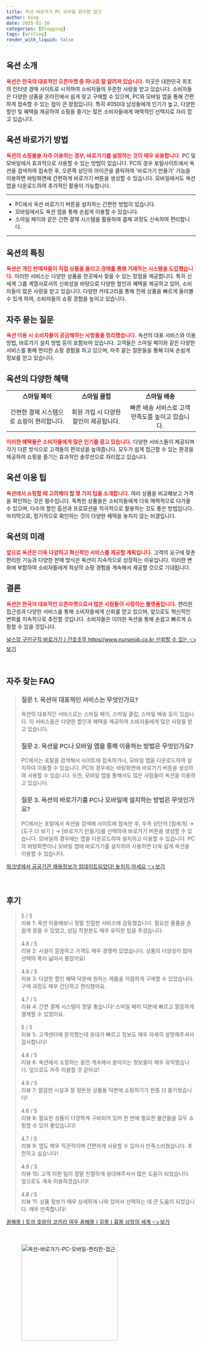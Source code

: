 ```yaml
---
title: 옥션 바로가기 PC 모바일 편리한 접근
author: bing
date: 2025-01-30
categories: [Blogging]
tags: [writing]
render_with_liquid: false
---
```



<h2 id='옥션_소개'>옥션 소개</h2>

<p><b><span style="color: #ee2323;">옥션은 한국의 대표적인 오픈마켓 중 하나로 잘 알려져 있습니다.</span></b> 이곳은 대한민국 최초의 인터넷 경매 사이트로 시작하여 소비자들의 꾸준한 사랑을 받고 있습니다. 소비자들은 다양한 상품을 온라인에서 쉽게 찾고 구매할 수 있으며, PC와 모바일 앱을 통해 간편하게 접속할 수 있는 점이 큰 장점입니다. 특히 4050대 남성들에게 인기가 높고, 다양한 할인 및 혜택을 제공하여 쇼핑을 즐기는 많은 소비자들에게 매력적인 선택지로 자리 잡고 있습니다.</p>

<h2 id='옥션_바로가기_방법'>옥션 바로가기 방법</h2>

<p><b><span style="color: #ee2323;">옥션의 쇼핑몰을 자주 이용하는 경우, 바로가기를 설정하는 것이 매우 유용합니다.</span></b> PC 및 모바일에서 효과적으로 사용할 수 있는 방법이 있습니다. PC의 경우 포털사이트에서 옥션을 검색하여 접속한 후, 오른쪽 상단의 아이콘을 클릭하여 '바로가기 만들기' 기능을 이용하면 바탕화면에 간편하게 바로가기 버튼을 생성할 수 있습니다. 모바일에서도 옥션 앱을 다운로드하여 추가적인 활용이 가능합니다.</p>

<hr />

<ul>
    <li>PC에서 옥션 바로가기 버튼을 설치하는 간편한 방법이 있습니다.</li>
    <li>모바일에서도 옥션 앱을 통해 손쉽게 이용할 수 있습니다.</li>
    <li>스마일 페이와 같은 간편 결제 시스템을 활용하여 결제 과정도 신속하여 편리합니다.</li>
</ul>

<hr />

<h2 id='옥션의_특징'>옥션의 특징</h2>

<p><b><span style="color: #ee2323;">옥션은 개인 판매자들이 직접 상품을 올리고 경매를 통해 거래하는 시스템을 도입했습니다.</span></b> 이러한 서비스는 다양한 상품을 한곳에서 찾을 수 있는 장점을 제공합니다. 특히 신세계 그룹 계열사로서의 신뢰성을 바탕으로 다양한 할인과 혜택을 제공하고 있어, 소비자들이 많은 사랑을 받고 있습니다. 다양한 카테고리를 통해 전체 상품을 빠르게 둘러볼 수 있게 하여, 소비자들의 쇼핑 경험을 높이고 있습니다.</p>

<h2 id='자주_묻는_질문'>자주 묻는 질문</h2>

<p><b><span style="color: #ee2323;">옥션 이용 시 소비자들이 궁금해하는 사항들을 정리했습니다.</span></b> 옥션의 대표 서비스와 이용 방법, 바로가기 설치 방법 등이 포함되어 있습니다. 고객들은 스마일 페이와 같은 다양한 서비스를 통해 편리한 쇼핑 경험을 하고 있으며, 자주 묻는 질문들을 통해 더욱 손쉽게 정보를 얻고 있습니다.</p>

<h2 id='옥션_혜택'>옥션의 다양한 혜택</h2>

<table>
    <tr>
        <td style="text-align: center; height: 17px;"><b>스마일 페이</b></td>
        <td style="text-align: center; height: 17px;"><b>스마일 클럽</b></td>
        <td style="text-align: center; height: 17px;"><b>스마일 배송</b></td>
    </tr>
    <tr>
        <td style="text-align: center; height: 17px;">간편한 결제 시스템으로 쇼핑이 편리합니다.</td>
        <td style="text-align: center; height: 17px;">회원 가입 시 다양한 할인이 제공됩니다.</td>
        <td style="text-align: center; height: 17px;">빠른 배송 서비스로 고객 만족도를 높이고 있습니다.</td>
    </tr>
</table>

<p><b><span style="color: #ee2323;">이러한 혜택들은 소비자들에게 많은 인기를 끌고 있습니다.</span></b> 다양한 서비스들이 제공되며 각기 다른 방식으로 고객들의 편의성을 높여줍니다. 모두가 쉽게 접근할 수 있는 환경을 제공하여 쇼핑을 즐기는 효과적인 솔루션으로 자리잡고 있습니다.</p>

<h2 id='옥션_이용_팁'>옥션 이용 팁</h2>

<p><b><span style="color: #ee2323;">옥션에서 쇼핑할 때 고려해야 할 몇 가지 팁을 소개합니다.</span></b> 여러 상품을 비교해보고 가격을 확인하는 것은 필수입니다. 독특한 상품들은 소비자들에게 더욱 매력적으로 다가올 수 있으며, 다수의 할인 옵션과 프로모션을 적극적으로 활용하는 것도 좋은 방법입니다. 마지막으로, 정기적으로 확인하는 것이 다양한 혜택을 놓치지 않는 비결입니다.</p>

<h2 id='옥션_미래'>옥션의 미래</h2>

<p><b><span style="color: #ee2323;">앞으로 옥션은 더욱 다양하고 혁신적인 서비스를 제공할 계획입니다.</span></b> 고객의 요구에 맞춘 편리한 기능과 다양한 판매 방식은 옥션이 지속적으로 성장하는 이유입니다. 이러한 변화에 부합하여 소비자들에게 최상의 쇼핑 경험을 계속해서 제공할 것으로 기대됩니다.</p>

<h2 id='결론'>결론</h2>

<p><b><span style="color: #ee2323;">옥션은 한국의 대표적인 오픈마켓으로서 많은 사람들이 사랑하는 플랫폼입니다.</span></b> 편리한 접근성과 다양한 서비스를 통해 소비자들에게 신뢰를 얻고 있으며, 앞으로도 혁신적인 변화를 지속적으로 추진할 것입니다. 소비자들은 이러한 옥션을 통해 손쉽고 빠르게 쇼핑할 수 있을 것입니다.</p>


<p><a class="click-button" title="널스잡 구인구직 바로가기ㅣ간호조무 https//www.nursejob.co.kr 신뢰할 수 있는" href="https://aptwhite.github.io/posts/%EB%84%90%EC%8A%A4%EC%9E%A1-%EA%B5%AC%EC%9D%B8%EA%B5%AC%EC%A7%81-%EB%B0%94%EB%A1%9C%EA%B0%80%EA%B8%B0%E3%85%A3%EA%B0%84%ED%98%B8%EC%A1%B0%EB%AC%B4-httpswww.nursejob.co.kr-%EC%8B%A0%EB%A2%B0%ED%95%A0-%EC%88%98-%EC%9E%88%EB%8A%94/" rel="dofollow">널스잡 구인구직 바로가기ㅣ간호조무 https//www.nursejob.co.kr 신뢰할 수 있는 👈 보기</a></p><br>
<h2 id='자주_찾는_FAQ'>자주 찾는 FAQ</h2>
<div itemscope="" itemtype="https://schema.org/FAQPage"> 
<blockquote> 
<div itemscope="" itemprop="mainEntity" itemtype="https://schema.org/Question"> 
<h3 itemprop="name">질문 1. 옥션의 대표적인 서비스는 무엇인가요?</h3> 
<div itemscope="" itemprop="acceptedAnswer" itemtype="https://schema.org/Answer"> 
<span itemprop="text"> 
<p>옥션의 대표적인 서비스로는 스마일 페이, 스마일 클럽, 스마일 배송 등이 있습니다. 이 서비스들은 다양한 할인과 혜택을 제공하여 소비자들에게 많은 사랑을 받고 있습니다.</p> 
</span> 
</div> 
</div> 
<div itemscope="" itemprop="mainEntity" itemtype="https://schema.org/Question"> 
<h3 itemprop="name">질문 2. 옥션을 PC나 모바일 앱을 통해 이용하는 방법은 무엇인가요?</h3> 
<div itemscope="" itemprop="acceptedAnswer" itemtype="https://schema.org/Answer"> 
<span itemprop="text"> 
<p>PC에서는 포탈을 검색해서 사이트에 접속하거나, 모바일 앱을 다운로드하여 설치하여 이용할 수 있습니다. PC의 경우에는 바탕화면에 바로가기 버튼을 생성하여 사용할 수 있습니다. 또한, 모바일 앱을 통해서도 많은 사람들이 옥션을 이용하고 있습니다.</p> 
</span> 
</div> 
</div> 
<div itemscope="" itemprop="mainEntity" itemtype="https://schema.org/Question"> 
<h3 itemprop="name">질문 3. 옥션의 바로가기를 PC나 모바일에 설치하는 방법은 무엇인가요?</h3> 
<div itemscope="" itemprop="acceptedAnswer" itemtype="https://schema.org/Answer"> 
<span itemprop="text"> 
<p>PC에서는 포탈에서 옥션을 검색해 사이트에 접속한 후, 우측 상단의 [점세개] → [도구 더 보기 ] → [바로가기 만들기]를 선택하여 바로가기 버튼을 생성할 수 있습니다. 모바일의 경우에는 앱을 다운로드하여 설치하고 이용할 수 있습니다. PC의 바탕화면이나 모바일 앱에 바로가기를 설치하여 사용하면 더욱 쉽게 옥션을 이용할 수 있습니다.</p> 
</span> 
</div> 
</div> 
</blockquote> 
</div>
<p><a class="click-button" title="워크넷에서 공공기관 채용정보가 업데이트되었다! 놓치지 마세요" href="https://aptwhite.github.io/posts/%EC%9B%8C%ED%81%AC%EB%84%B7%EC%97%90%EC%84%9C-%EA%B3%B5%EA%B3%B5%EA%B8%B0%EA%B4%80-%EC%B1%84%EC%9A%A9%EC%A0%95%EB%B3%B4%EA%B0%80-%EC%97%85%EB%8D%B0%EC%9D%B4%ED%8A%B8%EB%90%98%EC%97%88%EB%8B%A4!-%EB%86%93%EC%B9%98%EC%A7%80-%EB%A7%88%EC%84%B8%EC%9A%94/" rel="dofollow">워크넷에서 공공기관 채용정보가 업데이트되었다! 놓치지 마세요 👈 보기</a></p><br>
<h2 id='후기'>후기</h2>
<div itemscope itemtype="https://schema.org/Product">
  <blockquote>
  <div itemprop="review" itemscope itemtype="https://schema.org/Review">
      <div itemprop="reviewRating" itemscope itemtype="https://schema.org/Rating"> <span itemprop="ratingValue">5</span> / <span itemprop="bestRating">5</span> </div>
      <span itemprop="reviewBody">리뷰 1: 옥션 이용해보니 정말 친절한 서비스에 감동했습니다. 필요한 물품을 손쉽게 찾을 수 있었고, 상담 직원분도 매우 유익한 팁을 주셨습니다.</span>
  </div>
  <br>
  <div itemprop="review" itemscope itemtype="https://schema.org/Review">
      <div itemprop="reviewRating" itemscope itemtype="https://schema.org/Rating"> <span itemprop="ratingValue">4.8</span> / <span itemprop="bestRating">5</span> </div>
      <span itemprop="reviewBody">리뷰 2: 시설이 깔끔하고 가격도 매우 경쟁력 있었습니다. 상품의 다양성이 많아 선택의 폭이 넓어서 좋았어요!</span>
  </div>
  <br>
  <div itemprop="review" itemscope itemtype="https://schema.org/Review">
      <div itemprop="reviewRating" itemscope itemtype="https://schema.org/Rating"> <span itemprop="ratingValue">4.9</span> / <span itemprop="bestRating">5</span> </div>
      <span itemprop="reviewBody">리뷰 3: 다양한 할인 혜택 덕분에 원하는 제품을 저렴하게 구매할 수 있었습니다. 구매 과정도 매우 간단하고 편리했어요.</span>
  </div>
  <br>
  <div itemprop="review" itemscope itemtype="https://schema.org/Review">
      <div itemprop="reviewRating" itemscope itemtype="https://schema.org/Rating"> <span itemprop="ratingValue">4.7</span> / <span itemprop="bestRating">5</span> </div>
      <span itemprop="reviewBody">리뷰 4: 간편 결제 시스템이 정말 좋습니다! 스마일 페이 덕분에 빠르고 깔끔하게 결제할 수 있었어요.</span>
  </div>
  <br>
  <div itemprop="review" itemscope itemtype="https://schema.org/Review">
      <div itemprop="reviewRating" itemscope itemtype="https://schema.org/Rating"> <span itemprop="ratingValue">5</span> / <span itemprop="bestRating">5</span> </div>
      <span itemprop="reviewBody">리뷰 5: 고객센터에 문의했는데 응대가 빠르고 정보도 매우 자세히 설명해주셔서 감사합니다!</span>
  </div>
  <br>
  <div itemprop="review" itemscope itemtype="https://schema.org/Review">
      <div itemprop="reviewRating" itemscope itemtype="https://schema.org/Rating"> <span itemprop="ratingValue">4.8</span> / <span itemprop="bestRating">5</span> </div>
      <span itemprop="reviewBody">리뷰 6: 옥션에서 쇼핑하는 동안 계속해서 쏟아지는 정보들이 매우 유익했습니다. 앞으로도 자주 이용할 것 같아요!</span>
  </div>
  <br>
  <div itemprop="review" itemscope itemtype="https://schema.org/Review">
      <div itemprop="reviewRating" itemscope itemtype="https://schema.org/Rating"> <span itemprop="ratingValue">4.9</span> / <span itemprop="bestRating">5</span> </div>
      <span itemprop="reviewBody">리뷰 7: 깔끔한 시설과 잘 정돈된 상품들 덕분에 쇼핑하기가 한층 더 즐거웠습니다!</span>
  </div>
  <br>
  <div itemprop="review" itemscope itemtype="https://schema.org/Review">
      <div itemprop="reviewRating" itemscope itemtype="https://schema.org/Rating"> <span itemprop="ratingValue">4.6</span> / <span itemprop="bestRating">5</span> </div>
      <span itemprop="reviewBody">리뷰 8: 필요한 상품이 다양하게 구비되어 있어 한 번에 필요한 물건들을 모두 쇼핑할 수 있어 좋았습니다!</span>
  </div>
  <br>
  <div itemprop="review" itemscope itemtype="https://schema.org/Review">
      <div itemprop="reviewRating" itemscope itemtype="https://schema.org/Rating"> <span itemprop="ratingValue">4.7</span> / <span itemprop="bestRating">5</span> </div>
      <span itemprop="reviewBody">리뷰 9: 앱도 매우 직관적이며 간편하게 사용할 수 있어서 만족스러웠습니다. 추천하고 싶습니다!</span>
  </div>
  <br>
  <div itemprop="review" itemscope itemtype="https://schema.org/Review">
      <div itemprop="reviewRating" itemscope itemtype="https://schema.org/Rating"> <span itemprop="ratingValue">4.9</span> / <span itemprop="bestRating">5</span> </div>
      <span itemprop="reviewBody">리뷰 10: 고객 지원 팀이 정말 친절하게 응대해주셔서 많은 도움이 되었습니다. 앞으로도 계속 이용하겠습니다!</span>
  </div>
  <br>
  <div itemprop="review" itemscope itemtype="https://schema.org/Review">
      <div itemprop="reviewRating" itemscope itemtype="https://schema.org/Rating"> <span itemprop="ratingValue">4.8</span> / <span itemprop="bestRating">5</span> </div>
      <span itemprop="reviewBody">리뷰 11: 상품 정보가 매우 상세하게 나와 있어서 선택하는 데 큰 도움이 되었습니다. 매우 만족합니다!</span>
  </div>
  </blockquote>
</div>
<p><a class="click-button" title="꿈해몽ㅣ토끼 호랑이 코끼리 여우 꿈해몽ㅣ길몽ㅣ흉몽 상징의 세계" href="https://aptwhite.github.io/posts/%EA%BF%88%ED%95%B4%EB%AA%BD%E3%85%A3%ED%86%A0%EB%81%BC-%ED%98%B8%EB%9E%91%EC%9D%B4-%EC%BD%94%EB%81%BC%EB%A6%AC-%EC%97%AC%EC%9A%B0-%EA%BF%88%ED%95%B4%EB%AA%BD%E3%85%A3%EA%B8%B8%EB%AA%BD%E3%85%A3%ED%9D%89%EB%AA%BD-%EC%83%81%EC%A7%95%EC%9D%98-%EC%84%B8%EA%B3%84/" rel="dofollow">꿈해몽ㅣ토끼 호랑이 코끼리 여우 꿈해몽ㅣ길몽ㅣ흉몽 상징의 세계 👈 보기</a></p><br>
<figure class="image"><img src="https://aptwhite.github.io/assets/img/thumbnail/옥션-바로가기-PC-모바일-편리한-접근.webp" alt="옥션-바로가기-PC-모바일-편리한-접근" width="256" height="256"></figure>